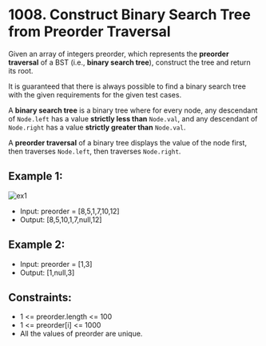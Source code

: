 # 1008. Construct Binary Search Tree from Preorder Traversal

Given an array of integers preorder, which represents the **preorder traversal** of a BST (i.e., **binary search tree**), construct the tree and return its root.

It is guaranteed that there is always possible to find a binary search tree with the given requirements for the given test cases.

A **binary search tree** is a binary tree where for every node, any descendant of `Node.left` has a value **strictly less than** `Node.val`, and any descendant of `Node.right` has a value **strictly greater than** `Node.val`.

A **preorder traversal** of a binary tree displays the value of the node first, then traverses `Node.left`, then traverses `Node.right`.

## Example 1:

![ex1](https://assets.leetcode.com/uploads/2019/03/06/1266.png)

- Input: preorder = [8,5,1,7,10,12]
- Output: [8,5,10,1,7,null,12]

## Example 2:

- Input: preorder = [1,3]
- Output: [1,null,3]

## Constraints:

- 1 <= preorder.length <= 100
- 1 <= preorder[i] <= 1000
- All the values of preorder are unique.